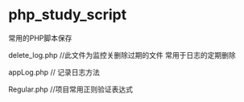 # php_study_script
常用的PHP脚本保存

delete_log.php     //此文件为监控关删除过期的文件   常用于日志的定期删除

appLog.php      // 记录日志方法

Regular.php     //项目常用正则验证表达式
